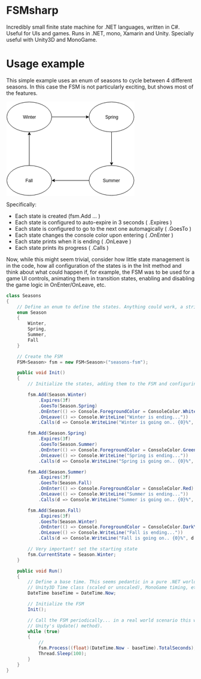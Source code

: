# FSMsharp
Incredibly small finite state machine for .NET languages, written in C#. Useful for UIs and games. Runs in .NET, mono, Xamarin and Unity. 
Specially useful with Unity3D and MonoGame.
 

# Usage example

This simple example uses an enum of seasons to cycle between 4 different seasons. In this case the FSM is not particularly exciting, but shows most of the features.

<svg width="343px" height="253px" version="1.1" content="%3CmxGraphModel%20dx%3D%22794%22%20dy%3D%22752%22%20grid%3D%221%22%20gridSize%3D%2210%22%20guides%3D%221%22%20tooltips%3D%221%22%20connect%3D%221%22%20arrows%3D%221%22%20fold%3D%221%22%20page%3D%221%22%20pageScale%3D%221%22%20pageWidth%3D%22826%22%20pageHeight%3D%221169%22%20background%3D%22%23ffffff%22%20math%3D%220%22%3E%3Croot%3E%3CmxCell%20id%3D%220%22%2F%3E%3CmxCell%20id%3D%221%22%20parent%3D%220%22%2F%3E%3CmxCell%20id%3D%222%22%20value%3D%22%22%20style%3D%22edgeStyle%3DorthogonalEdgeStyle%3Brounded%3D0%3Bhtml%3D1%3BjettySize%3Dauto%3BorthogonalLoop%3D1%3B%22%20edge%3D%221%22%20source%3D%223%22%20target%3D%225%22%20parent%3D%221%22%3E%3CmxGeometry%20x%3D%22430%22%20y%3D%22240%22%20as%3D%22geometry%22%2F%3E%3C%2FmxCell%3E%3CmxCell%20id%3D%223%22%20value%3D%22Winter%22%20style%3D%22ellipse%3BwhiteSpace%3Dwrap%3Bhtml%3D1%3B%22%20vertex%3D%221%22%20parent%3D%221%22%3E%3CmxGeometry%20x%3D%22310%22%20y%3D%22200%22%20width%3D%22120%22%20height%3D%2280%22%20as%3D%22geometry%22%2F%3E%3C%2FmxCell%3E%3CmxCell%20id%3D%224%22%20value%3D%22%22%20style%3D%22edgeStyle%3DorthogonalEdgeStyle%3Brounded%3D0%3Bhtml%3D1%3BjettySize%3Dauto%3BorthogonalLoop%3D1%3B%22%20edge%3D%221%22%20source%3D%225%22%20target%3D%229%22%20parent%3D%221%22%3E%3CmxGeometry%20x%3D%22590%22%20y%3D%22280%22%20as%3D%22geometry%22%2F%3E%3C%2FmxCell%3E%3CmxCell%20id%3D%225%22%20value%3D%22Spring%22%20style%3D%22ellipse%3BwhiteSpace%3Dwrap%3Bhtml%3D1%3B%22%20vertex%3D%221%22%20parent%3D%221%22%3E%3CmxGeometry%20x%3D%22530%22%20y%3D%22200%22%20width%3D%22120%22%20height%3D%2280%22%20as%3D%22geometry%22%2F%3E%3C%2FmxCell%3E%3CmxCell%20id%3D%226%22%20value%3D%22%22%20style%3D%22edgeStyle%3DorthogonalEdgeStyle%3Brounded%3D0%3Bhtml%3D1%3BjettySize%3Dauto%3BorthogonalLoop%3D1%3B%22%20edge%3D%221%22%20source%3D%227%22%20target%3D%223%22%20parent%3D%221%22%3E%3CmxGeometry%20x%3D%22370%22%20y%3D%22280%22%20as%3D%22geometry%22%2F%3E%3C%2FmxCell%3E%3CmxCell%20id%3D%227%22%20value%3D%22Fall%22%20style%3D%22ellipse%3BwhiteSpace%3Dwrap%3Bhtml%3D1%3B%22%20vertex%3D%221%22%20parent%3D%221%22%3E%3CmxGeometry%20x%3D%22310%22%20y%3D%22370%22%20width%3D%22120%22%20height%3D%2280%22%20as%3D%22geometry%22%2F%3E%3C%2FmxCell%3E%3CmxCell%20id%3D%228%22%20value%3D%22%22%20style%3D%22edgeStyle%3DorthogonalEdgeStyle%3Brounded%3D0%3Bhtml%3D1%3BjettySize%3Dauto%3BorthogonalLoop%3D1%3B%22%20edge%3D%221%22%20source%3D%229%22%20target%3D%227%22%20parent%3D%221%22%3E%3CmxGeometry%20x%3D%22430%22%20y%3D%22410%22%20as%3D%22geometry%22%2F%3E%3C%2FmxCell%3E%3CmxCell%20id%3D%229%22%20value%3D%22Summer%22%20style%3D%22ellipse%3BwhiteSpace%3Dwrap%3Bhtml%3D1%3B%22%20vertex%3D%221%22%20parent%3D%221%22%3E%3CmxGeometry%20x%3D%22530%22%20y%3D%22370%22%20width%3D%22120%22%20height%3D%2280%22%20as%3D%22geometry%22%2F%3E%3C%2FmxCell%3E%3C%2Froot%3E%3C%2FmxGraphModel%3E" style="background-color: rgb(255, 255, 255);"><defs/><g transform="translate(0.5,0.5)"><path d="M 121 41 L 214.63 41" fill="none" stroke="#000000" stroke-miterlimit="10" pointer-events="none"/><path d="M 219.88 41 L 212.88 44.5 L 214.63 41 L 212.88 37.5 Z" fill="#000000" stroke="#000000" stroke-miterlimit="10" pointer-events="none"/><ellipse cx="61" cy="41" rx="60" ry="40" fill="#ffffff" stroke="#000000" pointer-events="none"/><g transform="translate(43.5,34.5)"><switch><foreignObject style="overflow:visible;" pointer-events="all" width="34" height="12" requiredFeatures="http://www.w3.org/TR/SVG11/feature#Extensibility"><div xmlns="http://www.w3.org/1999/xhtml" style="display: inline-block; font-size: 12px; font-family: Helvetica; color: rgb(0, 0, 0); line-height: 1.2; vertical-align: top; width: 36px; white-space: nowrap; text-align: center;"><div xmlns="http://www.w3.org/1999/xhtml" style="display:inline-block;text-align:inherit;text-decoration:inherit;">Winter</div></div></foreignObject><text x="17" y="12" fill="#000000" text-anchor="middle" font-size="12px" font-family="Helvetica">Winter</text></switch></g><path d="M 281 81 L 281 164.63" fill="none" stroke="#000000" stroke-miterlimit="10" pointer-events="none"/><path d="M 281 169.88 L 277.5 162.88 L 281 164.63 L 284.5 162.88 Z" fill="#000000" stroke="#000000" stroke-miterlimit="10" pointer-events="none"/><ellipse cx="281" cy="41" rx="60" ry="40" fill="#ffffff" stroke="#000000" pointer-events="none"/><g transform="translate(263.5,34.5)"><switch><foreignObject style="overflow:visible;" pointer-events="all" width="34" height="12" requiredFeatures="http://www.w3.org/TR/SVG11/feature#Extensibility"><div xmlns="http://www.w3.org/1999/xhtml" style="display: inline-block; font-size: 12px; font-family: Helvetica; color: rgb(0, 0, 0); line-height: 1.2; vertical-align: top; width: 36px; white-space: nowrap; text-align: center;"><div xmlns="http://www.w3.org/1999/xhtml" style="display:inline-block;text-align:inherit;text-decoration:inherit;">Spring</div></div></foreignObject><text x="17" y="12" fill="#000000" text-anchor="middle" font-size="12px" font-family="Helvetica">Spring</text></switch></g><path d="M 61 171 L 61 87.37" fill="none" stroke="#000000" stroke-miterlimit="10" pointer-events="none"/><path d="M 61 82.12 L 64.5 89.12 L 61 87.37 L 57.5 89.12 Z" fill="#000000" stroke="#000000" stroke-miterlimit="10" pointer-events="none"/><ellipse cx="61" cy="211" rx="60" ry="40" fill="#ffffff" stroke="#000000" pointer-events="none"/><g transform="translate(50.5,204.5)"><switch><foreignObject style="overflow:visible;" pointer-events="all" width="20" height="12" requiredFeatures="http://www.w3.org/TR/SVG11/feature#Extensibility"><div xmlns="http://www.w3.org/1999/xhtml" style="display: inline-block; font-size: 12px; font-family: Helvetica; color: rgb(0, 0, 0); line-height: 1.2; vertical-align: top; width: 20px; white-space: nowrap; text-align: center;"><div xmlns="http://www.w3.org/1999/xhtml" style="display:inline-block;text-align:inherit;text-decoration:inherit;">Fall</div></div></foreignObject><text x="10" y="12" fill="#000000" text-anchor="middle" font-size="12px" font-family="Helvetica">Fall</text></switch></g><path d="M 221 211 L 127.37 211" fill="none" stroke="#000000" stroke-miterlimit="10" pointer-events="none"/><path d="M 122.12 211 L 129.12 207.5 L 127.37 211 L 129.12 214.5 Z" fill="#000000" stroke="#000000" stroke-miterlimit="10" pointer-events="none"/><ellipse cx="281" cy="211" rx="60" ry="40" fill="#ffffff" stroke="#000000" pointer-events="none"/><g transform="translate(257.5,204.5)"><switch><foreignObject style="overflow:visible;" pointer-events="all" width="46" height="12" requiredFeatures="http://www.w3.org/TR/SVG11/feature#Extensibility"><div xmlns="http://www.w3.org/1999/xhtml" style="display: inline-block; font-size: 12px; font-family: Helvetica; color: rgb(0, 0, 0); line-height: 1.2; vertical-align: top; width: 46px; white-space: nowrap; text-align: center;"><div xmlns="http://www.w3.org/1999/xhtml" style="display:inline-block;text-align:inherit;text-decoration:inherit;">Summer</div></div></foreignObject><text x="23" y="12" fill="#000000" text-anchor="middle" font-size="12px" font-family="Helvetica">Summer</text></switch></g></g></svg>

Specifically:

* Each state is created (fsm.Add ... )
* Each state is configured to auto-expire in 3 seconds ( .Expires )
* Each state is configured to go to the next one automagically ( .GoesTo )
* Each state changes the console color upon entering ( .OnEnter )
* Each state prints when it is ending ( .OnLeave )
* Each state prints its progress ( .Calls )

Now, while this might seem trivial, consider how little state management is in the code, how all configuration of the states is in the Init method and think
about what could happen if, for example, the FSM was to be used for a game UI controls, animating them in transition states, enabling and disabling the game logic in OnEnter/OnLeave,
etc.


```csharp
class Seasons
{
	// Define an enum to define the states. Anything could work, a string, int.. but enums are likely the easiest to manage
	enum Season
	{
		Winter,
		Spring,
		Summer,
		Fall
	}

	// Create the FSM
	FSM<Season> fsm = new FSM<Season>("seasons-fsm");

	public void Init()
	{
		// Initialize the states, adding them to the FSM and configuring their behaviour

		fsm.Add(Season.Winter)
			.Expires(3f)
			.GoesTo(Season.Spring)
			.OnEnter(() => Console.ForegroundColor = ConsoleColor.White)
			.OnLeave(() => Console.WriteLine("Winter is ending..."))
			.Calls(d => Console.WriteLine("Winter is going on.. {0}%", d.StateProgress * 100f));

		fsm.Add(Season.Spring)
			.Expires(3f)
			.GoesTo(Season.Summer)
			.OnEnter(() => Console.ForegroundColor = ConsoleColor.Green)
			.OnLeave(() => Console.WriteLine("Spring is ending..."))
			.Calls(d => Console.WriteLine("Spring is going on.. {0}%", d.StateProgress * 100f));

		fsm.Add(Season.Summer)
			.Expires(3f)
			.GoesTo(Season.Fall)
			.OnEnter(() => Console.ForegroundColor = ConsoleColor.Red)
			.OnLeave(() => Console.WriteLine("Summer is ending..."))
			.Calls(d => Console.WriteLine("Summer is going on.. {0}%", d.StateProgress * 100f));

		fsm.Add(Season.Fall)
			.Expires(3f)
			.GoesTo(Season.Winter)
			.OnEnter(() => Console.ForegroundColor = ConsoleColor.DarkYellow)
			.OnLeave(() => Console.WriteLine("Fall is ending..."))
			.Calls(d => Console.WriteLine("Fall is going on.. {0}%", d.StateProgress * 100f));

		// Very important! set the starting state
		fsm.CurrentState = Season.Winter;
	}

	public void Run()
	{
		// Define a base time. This seems pedantic in a pure .NET world, but allows to use custom time providers,
		// Unity3D Time class (scaled or unscaled), MonoGame timing, etc.
		DateTime baseTime = DateTime.Now;

		// Initialize the FSM
		Init();

		// Call the FSM periodically... in a real world scenario this will likely be in a timer callback, or frame handling (e.g.
		// Unity's Update() method).
		while (true)
		{
			// 
			fsm.Process((float)(DateTime.Now - baseTime).TotalSeconds);
			Thread.Sleep(100);
		}
	}
}

```
